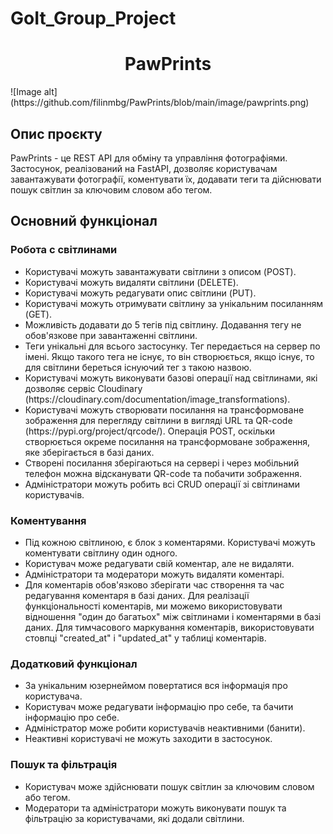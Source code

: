 # GoIt_Group_Project

<h1 align="center">PawPrints</h1> 
![Image alt](https://github.com/filinmbg/PawPrints/blob/main/image/pawprints.png)
<h2>Опис проєкту</h2>
<a>PawPrints - це REST API для обміну та управління фотографіями. Застосунок, реалізований на FastAPI, дозволяє користувачам завантажувати фотографії, коментувати їх, додавати теги та дійснювати пошук світлин за ключовим словом або тегом.</a> 

<h2>Основний функціонал</h2>

<h3>Робота с світлинами</h3>
<ul>
  <li>Користувачі можуть завантажувати світлини з описом (POST).</li>
  <li>Користувачі можуть видаляти світлини (DELETE).</li>
  <li>Користувачі можуть редагувати опис світлини (PUT).</li>
  <li>Користувачі можуть отримувати світлину за унікальним посиланням (GET).</li>
  <li>Можливість додавати до 5 тегів під світлину. Додавання тегу не обов'язкове при завантаженні світлини.</li>
  <li>Теги унікальні для всього застосунку. Тег передається на сервер по імені. Якщо такого тега не існує, то він створюється, якщо існує, то для світлини береться існуючий тег з такою назвою.</li>
  <li>Користувачі можуть виконувати базові операції над світлинами, які дозволяє сервіс Cloudinary (https://cloudinary.com/documentation/image_transformations).</li>
  <li>Користувачі можуть створювати посилання на трансформоване зображення для перегляду світлини в вигляді URL та QR-code (https://pypi.org/project/qrcode/). Операція POST, оскільки створюється окреме посилання на трансформоване зображення, яке зберігається в базі даних.</li>
  <li>Створені посилання зберігаються на сервері і через мобільний телефон можна відсканувати QR-code та побачити зображення.</li>
  <li>Адміністратори можуть робить всі CRUD операції зі світлинами користувачів.</li>
</ul>

<h3>Коментування</h3>

<ul>
  <li>Під кожною світлиною, є блок з коментарями. Користувачі можуть коментувати світлину один одного.</li>
  <li>Користувач може редагувати свій коментар, але не видаляти.</li>
  <li>Адміністратори та модератори можуть видаляти коментарі.</li>
  <li>Для коментарів обов'язково зберігати час створення та час редагування коментаря в базі даних. Для реалізації функціональності коментарів, ми можемо використовувати відношення "один до багатьох" між світлинами і коментарями в базі даних. Для тимчасового маркування коментарів, використовувати стовпці "created_at" і "updated_at" у таблиці коментарів.</li>
</ul>

<h3>Додатковий функціонал</h3>

<ul>
  <li>За унікальним юзернеймом повертатися вся інформація про користувача.</li>
  <li>Користувач може редагувати інформацію про себе, та бачити інформацію про себе.</li> 
  <li>Адміністратор може робити користувачів неактивними (банити).</li> 
  <li>Неактивні користувачі не можуть заходити в застосунок.</li>
</ul>

<h3>Пошук та фільтрація</h3>

<ul>
 <li>Користувач може здійснювати пошук світлин за ключовим словом або тегом.</li>
 <li>Модератори та адміністратори можуть виконувати пошук та фільтрацію за користувачами, які додали світлини.</li>


